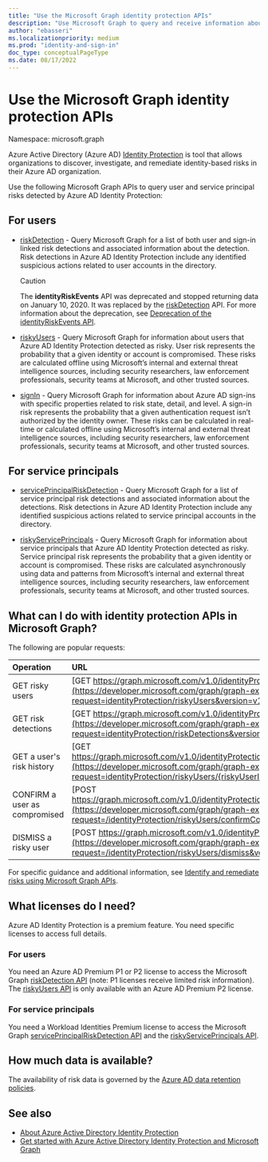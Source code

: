 ```yaml
---
title: "Use the Microsoft Graph identity protection APIs"
description: "Use Microsoft Graph to query and receive information about risks detected by Azure AD Identity Protection."
author: "ebasseri"
ms.localizationpriority: medium
ms.prod: "identity-and-sign-in"
doc_type: conceptualPageType
ms.date: 08/17/2022
---
```


# Use the Microsoft Graph identity protection APIs

Namespace: microsoft.graph

Azure Active Directory (Azure AD) [Identity Protection](/azure/active-directory/identity-protection/overview-identity-protection) is tool that allows organizations to discover, investigate, and remediate identity-based risks in their Azure AD organization.

Use the following Microsoft Graph APIs to query user and service principal risks detected by Azure AD Identity Protection:

## For users

+ [riskDetection](riskdetection.md) - Query Microsoft Graph for a list of both user and sign-in linked risk detections and associated information about the detection. Risk detections in Azure AD Identity Protection include any identified suspicious actions related to user accounts in the directory.

    >[!CAUTION]
    >The **identityRiskEvents** API was deprecated and stopped returning data on January 10, 2020. It was replaced by the [riskDetection](riskdetection.md) API. For more information about the deprecation, see [Deprecation of the identityRiskEvents API](https://developer.microsoft.com/office/blogs/deprecatation-of-the-identityriskevents-api/).

+ [riskyUsers](riskyuser.md) - Query Microsoft Graph for information about users that Azure AD Identity Protection detected as risky. User risk represents the probability that a given identity or account is compromised. These risks are calculated offline using Microsoft’s internal and external threat intelligence sources, including security researchers, law enforcement professionals, security teams at Microsoft, and other trusted sources.

+ [signIn](signin.md) - Query Microsoft Graph for information about Azure AD sign-ins with specific properties related to risk state, detail, and level. A sign-in risk represents the probability that a given authentication request isn’t authorized by the identity owner. These risks can be calculated in real-time or calculated offline using Microsoft’s internal and external threat intelligence sources, including security researchers, law enforcement professionals, security teams at Microsoft, and other trusted sources.

## For service principals

+ [servicePrincipalRiskDetection](serviceprincipalriskdetection.md) - Query Microsoft Graph for a list of service principal risk detections and associated information about the detections. Risk detections in Azure AD Identity Protection include any identified suspicious actions related to service principal accounts in the directory.

+ [riskyServicePrincipals](riskyserviceprincipal.md) - Query Microsoft Graph for information about service principals that Azure AD Identity Protection detected as risky. Service principal risk represents the probability that a given identity or account is compromised. These risks are calculated asynchronously using data and patterns from Microsoft’s internal and external threat intelligence sources, including security researchers, law enforcement professionals, security teams at Microsoft, and other trusted sources.

## What can I do with identity protection APIs in Microsoft Graph?

The following are popular requests:

Operation | URL
:----------|:----
GET risky users | [GET https://graph.microsoft.com/v1.0/identityProtection/riskyUsers](https://developer.microsoft.com/graph/graph-explorer?request=identityProtection/riskyUsers&version=v1.0)
GET risk detections | [GET https://graph.microsoft.com/v1.0/identityProtection/riskDetections](https://developer.microsoft.com/graph/graph-explorer?request=identityProtection/riskDetections&version=v1.0)
GET a user's risk history | [GET https://graph.microsoft.com/v1.0/identityProtection/riskyUsers/{riskyUserId}/history](https://developer.microsoft.com/graph/graph-explorer?request=identityProtection/riskyUsers/{riskyUserId}/history&version=v1.0)
CONFIRM a user as compromised | [POST https://graph.microsoft.com/v1.0/identityProtection/riskyUsers/confirmCompromised](https://developer.microsoft.com/graph/graph-explorer?request=/identityProtection/riskyUsers/confirmCompromised&version=v1.0)
DISMISS a risky user | [POST https://graph.microsoft.com/v1.0/identityProtection/riskyUsers/dismiss](https://developer.microsoft.com/graph/graph-explorer?request=/identityProtection/riskyUsers/dismiss&version=v1.0)

For specific guidance and additional information, see [Identify and remediate risks using Microsoft Graph APIs](/graph/tutorial-riskdetection-api).

## What licenses do I need?

Azure AD Identity Protection is a premium feature. You need specific licenses to access full details. 

### For users
You need an Azure AD Premium P1 or P2 license to access the Microsoft Graph [riskDetection API](riskdetection.md) (note: P1 licenses receive limited risk information). The [riskyUsers API](riskyuser.md) is only available with an Azure AD Premium P2 license. 

### For service principals
You need a Workload Identities Premium license to access the Microsoft Graph [servicePrincipalRiskDetection API](serviceprincipalriskdetection.md) and the [riskyServicePrincipals API](riskyserviceprincipal.md).

## How much data is available?

The availability of risk data is governed by the [Azure AD data retention policies](/azure/active-directory/reports-monitoring/reference-reports-data-retention#how-long-does-azure-ad-store-the-data).


## See also

* [About Azure Active Directory Identity Protection](/azure/active-directory/identity-protection/overview-identity-protection)
* [Get started with Azure Active Directory Identity Protection and Microsoft Graph](/azure/active-directory/identity-protection/howto-identity-protection-graph-api)
